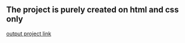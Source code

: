 ## The project is purely created on html and css only
[output project link](https://github.com/raviraj0922/FSJS/blob/main/Project5/Credit%20card%20landing%20page.png)
